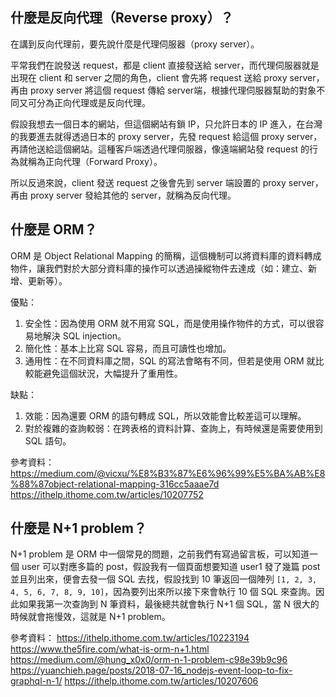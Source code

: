 ## 什麼是反向代理（Reverse proxy）？

在講到反向代理前，要先說什麼是代理伺服器（proxy server）。

平常我們在說發送 request，都是 client 直接發送給 server，而代理伺服器就是出現在 client 和 server 之間的角色，client 會先將 request 送給 proxy server，再由 proxy server 將這個 request 傳給 server端，根據代理伺服器幫助的對象不同又可分為正向代理或是反向代理。

假設我想去一個日本的網站，但這個網站有鎖 IP，只允許日本的 IP 進入，在台灣的我要進去就得透過日本的 proxy server，先發 request 給這個 proxy server，再請他送給這個網站。這種客戶端透過代理伺服器，像遠端網站發 request 的行為就稱為正向代理（Forward Proxy）。

所以反過來說，client 發送 request 之後會先到 server 端設置的 proxy server，再由 proxy server 發給其他的 server，就稱為反向代理。

## 什麼是 ORM？

ORM 是 Object Relational Mapping 的簡稱，這個機制可以將資料庫的資料轉成物件，讓我們對於大部分資料庫的操作可以透過操縱物件去達成（如：建立、新增、更新等）。

優點：
1. 安全性：因為使用 ORM 就不用寫 SQL，而是使用操作物件的方式，可以很容易地解決 SQL injection。
2. 簡化性：基本上比寫 SQL 容易，而且可讀性也增加。
3. 通用性：在不同資料庫之間，SQL 的寫法會略有不同，但若是使用 ORM 就比較能避免這個狀況，大幅提升了重用性。

缺點：
1. 效能：因為還要 ORM 的語句轉成 SQL，所以效能會比較差這可以理解。
2. 對於複雜的查詢較弱：在跨表格的資料計算、查詢上，有時候還是需要使用到 SQL 語句。

參考資料：
https://medium.com/@vicxu/%E8%B3%87%E6%96%99%E5%BA%AB%E8%88%87object-relational-mapping-316cc5aaae7d
https://ithelp.ithome.com.tw/articles/10207752

## 什麼是 N+1 problem？

N+1 problem 是 ORM 中一個常見的問題，之前我們有寫過留言板，可以知道一個 user 可以對應多篇的 post，假設我有一個頁面想要知道 user1 發了幾篇 post 並且列出來，便會去發一個 SQL 去找，假設找到 10 筆返回一個陣列 `[1, 2, 3, 4, 5, 6, 7, 8, 9, 10]`，因為要列出來所以接下來會執行 10 個 SQL 來查詢。因此如果我第一次查詢到 N 筆資料，最後總共就會執行 N+1 個 SQL，當 N 很大的時候就會拖慢效，這就是 N+1 problem。

參考資料：
https://ithelp.ithome.com.tw/articles/10223194
https://www.the5fire.com/what-is-orm-n+1.html
https://medium.com/@hung_x0x0/orm-n-1-problem-c98e39b9c96
https://yuanchieh.page/posts/2018-07-16_nodejs-event-loop-to-fix-graphql-n-1/
https://ithelp.ithome.com.tw/articles/10207606